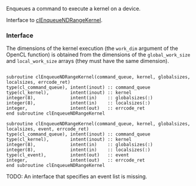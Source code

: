 Enqueues a command to execute a kernel on a device.

Interface to [clEnqueueNDRangeKernel](http://www.khronos.org/registry/cl/sdk/1.1/docs/man/xhtml/clEnqueueNDRangeKernel.html).

### Interface ###

The dimensions of the kernel execution (the `work_dim` argument of the OpenCL function) is obtained from the dimensions of the `global_work_size` and `local_work_size` arrays (they must have the same dimension).

```Fortran

subroutine clEnqueueNDRangeKernel(command_queue, kernel, globalsizes, localsizes, errcode_ret)
type(cl_command_queue), intent(inout) :: command_queue
type(cl_kernel),        intent(inout) :: kernel
integer(8),             intent(in)    :: globalsizes(:)
integer(8),             intent(in)    :: localsizes(:)
integer,                intent(out)   :: errcode_ret
end subroutine clEnqueueNDRangeKernel

subroutine clEnqueueNDRangeKernel(command_queue, kernel, globalsizes, localsizes, event, errcode_ret)
type(cl_command_queue), intent(inout) :: command_queue
type(cl_kernel),        intent(inout) :: kernel
integer(8),             intent(in)    :: globalsizes(:)
integer(8),             intent(in)    :: localsizes(:)
type(cl_event),         intent(out)   :: event
integer,                intent(out)   :: errcode_ret
end subroutine clEnqueueNDRangeKernel
```

TODO: An interface that specifies an event list is missing.